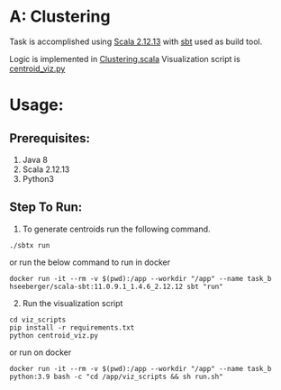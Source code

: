 # A: Clustering

Task is accomplished using [Scala 2.12.13](https://www.scala-lang.org/api/2.12.13/)
with [sbt](https://www.scala-sbt.org/) used as build tool.

Logic is implemented in [Clustering.scala](src/main/scala/Clustering.scala)
Visualization script is [centroid_viz.py](viz_scripts/centroid_viz.py)

# Usage:

## Prerequisites:

1. Java 8
2. Scala 2.12.13
3. Python3

## Step To Run:

1. To generate centroids run the following command.

```shell
./sbtx run
```

or run the below command to run in docker

```shell
docker run -it --rm -v $(pwd):/app --workdir "/app" --name task_b hseeberger/scala-sbt:11.0.9.1_1.4.6_2.12.12 sbt "run"
```

2. Run the visualization script

```shell
cd viz_scripts
pip install -r requirements.txt
python centroid_viz.py
```

or run on docker

```shell
docker run -it --rm -v $(pwd):/app --workdir "/app" --name task_b python:3.9 bash -c "cd /app/viz_scripts && sh run.sh"
```